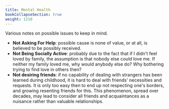 ```yaml
---
title: Mental Health
bookCollapseSection: true
weight: 1210
---
```


Various notes on possible issues to keep in mind.

* **Not Asking For Help**: possible cause is none of value, or at all, is believed to be possibly received.
* **Not Being Socially Active**: probably due to the fact that if I didn't feel loved by family, the assumption is that nobody else could love me. If neither my family loved me, why would anybody else do? Why bothering trying to find love in others then?
* **Not desiring friends**: if no capability of dealing with strangers has been learned during childhood, it is hard to deal with friends' necessities and requests. It is only too easy then to end up not respecting one's borders, and growing resenting friends for this. This phenomenon, spread over decades, may lead to consider all friends and acquaintances as a nuisance rather than valuable relationships.
